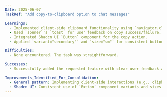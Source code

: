```yaml
---
Date: 2025-06-07
TaskRef: "Add copy-to-clipboard option to chat messages"

Learnings:
  - Implemented client-side clipboard functionality using `navigator.clipboard.writeText`.
  - Used `sonner`'s `toast` for user feedback on copy success/failure.
  - Integrated Shadcn UI `Button` component for the copy action.
  - Applied `variant="secondary"` and `size="sm"` for consistent button styling.

Difficulties:
  - None encountered. The task was straightforward.

Successes:
  - Successfully added the requested feature with clear user feedback and consistent UI.

Improvements_Identified_For_Consolidation:
  - General pattern: Implementing client-side interactions (e.g., clipboard access) with UI feedback.
  - Shadcn UI: Consistent use of `Button` component variants and sizes.
---
```

